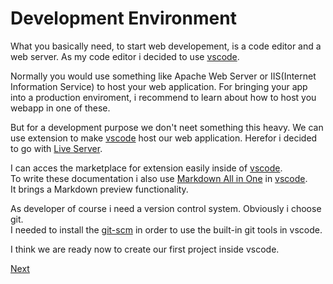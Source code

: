 # Development Environment

What you basically need, to start web developement, is a code editor and a web server.
As my code editor i decided to use [vscode](https://code.visualstudio.com).

Normally you would use something like Apache Web Server or IIS(Internet Information Service) to host your web application.
For bringing your app into a production enviroment, i recommend to learn about how to host you webapp in one of these.

But for a development purpose we don't neet something this heavy.
We can use extension to make [vscode](https://code.visualstudio.com) host our web application.
Herefor i decided to go with [Live Server](https://marketplace.visualstudio.com/items?itemName=ritwickdey.LiveServer).

I can acces the marketplace for extension easily inside of [vscode](https://code.visualstudio.com).  
To write these documentation i also use [Markdown All in One](https://marketplace.visualstudio.com/items?itemName=yzhang.markdown-all-in-one) in [vscode](https://code.visualstudio.com).  
It brings a Markdown preview functionality.

As developer of course i need a version control system. Obviously i choose git.  
I needed to install the [git-scm](https://git-scm.com) in order to use the built-in git tools in vscode.

I think we are ready now to create our first project inside vscode.

[Next](02-basicpage.md)